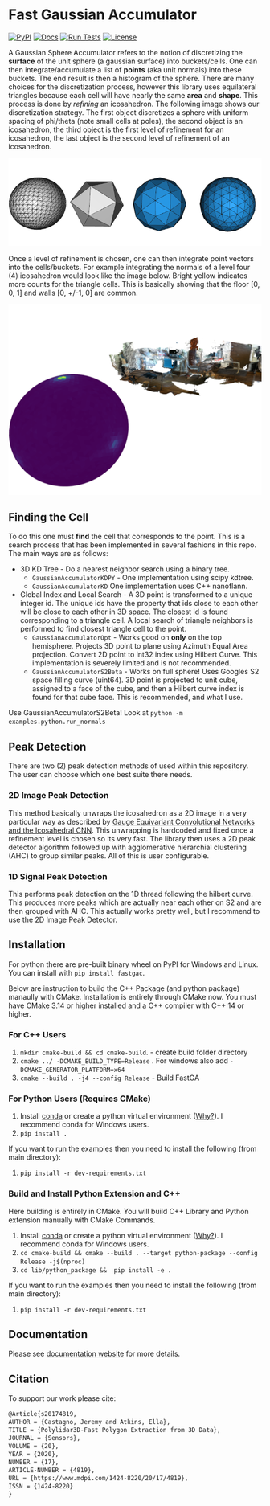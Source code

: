# Fast Gaussian Accumulator

[![PyPI](https://img.shields.io/pypi/v/fastgac.svg)](https://pypi.org/project/fastgac/)
[![Docs](https://img.shields.io/badge/API-docs-blue)](https://jeremybyu.github.io/FastGaussianAccumulator/)
[![Run Tests](https://github.com/JeremyBYU/FastGaussianAccumulator/actions/workflows/tests.yml/badge.svg)](https://github.com/JeremyBYU/FastGaussianAccumulator/actions/workflows/tests.yml)
[![License](https://img.shields.io/pypi/l/fastgac.svg)](https://github.com/JeremyBYU/FastGaussianAccumulator/blob/master/LICENSE)

A Gaussian Sphere Accumulator refers to the notion of discretizing the **surface** of the unit sphere (a gaussian surface) into buckets/cells. One can then integrate/accumulate a list of **points** (aka unit normals) into these buckets.
The end result is then a histogram of the sphere. There are many choices for the discretization process, however this library uses equilateral triangles because each cell will have nearly the same **area** and **shape**. This process is done by *refining* an icosahedron. The following image shows our discretization strategy. The first object discretizes a sphere with uniform spacing of phi/theta (note small cells at poles), the second object is an icosahedron, the third object is the first level of refinement for an icosahedron, the last object is the second level of refinement of an icosahedron.

![Icosahedron](https://raw.githubusercontent.com/JeremyBYU/FastGaussianAccumulator/master/assets/imgs/refined_icosahedron.png)

Once a level of refinement is chosen, one can then integrate point vectors into the cells/buckets. For example integrating the normals of a level four (4) icosahedron would look like the image below. Bright yellow indicates more counts for the triangle cells. This is basically showing that the floor [0, 0, 1] and walls [0, +/-1, 0] are common.

![GaussianAccumulator](https://raw.githubusercontent.com/JeremyBYU/FastGaussianAccumulator/master/assets/imgs/gaussian_accumulator_example.png)

## Finding the Cell

To do this one must **find** the cell that corresponds to the point. This is a search process that has been implemented in several fashions in this repo. The main ways are as follows:

* 3D KD Tree - Do a nearest neighbor search using a binary tree.
    - `GaussianAccumulatorKDPY` - One implementation using scipy kdtree.
    - `GaussianAccumulatorKD` One implementation uses C++ nanoflann.
* Global Index and Local Search - A 3D point is transformed to a unique integer id. The unique ids have the property that ids close to each other will be close to each other in 3D space. The closest id is found corresponding to a triangle cell. A local search of triangle neighbors is performed to find closest triangle cell to the point.
    - `GaussianAccumulatorOpt` - Works good on **only** on the top hemisphere. Projects 3D point to plane using Azimuth Equal Area projection. Convert 2D point to int32 index using Hilbert Curve. This implementation is severely limited and is not recommended.
    - `GaussianAccumulatorS2Beta` - Works on full sphere! Uses Googles S2 space filling curve (uint64). 3D point is projected to unit cube, assigned to a face of the cube, and then a Hilbert curve index is found for that cube face. This is recommended, and what I use.

Use GaussianAccumulatorS2Beta! Look at `python -m examples.python.run_normals`
## Peak Detection

There are two (2) peak detection methods of used within this repository. The user can choose which one best suite there needs.

### 2D Image Peak Detection

This method basically unwraps the icosahedron as a 2D image in a very particular way as described by [Gauge Equivariant Convolutional Networks and the Icosahedral CNN]("https://arxiv.org/abs/1902.04615). This unwrapping is hardcoded and fixed once a refinement level is chosen so its very fast. The library then uses a 2D peak detector algorithm followed up with agglomerative hierarchial clustering (AHC) to group similar peaks. All of this is user configurable.

### 1D Signal Peak Detection

This performs peak detection on the 1D thread following the hilbert curve. This produces more peaks which are actually near each other on S2 and are then grouped with AHC. This actually works pretty well, but I recommend to use the 2D Image Peak Detector.


## Installation

For python there are pre-built binary wheel on PyPI for Windows and Linux. You can install with `pip install fastgac`.

Below are instruction to build the C++ Package (and python package) manaully with CMake. Installation is entirely through CMake now. You must have CMake 3.14 or higher installed and a C++ compiler with C++ 14 or higher.

### For C++ Users

1. `mkdir cmake-build && cd cmake-build`. - create build folder directory 
2. `cmake ../ -DCMAKE_BUILD_TYPE=Release` . For windows also add `-DCMAKE_GENERATOR_PLATFORM=x64` 
3. `cmake --build . -j4 --config Release`  - Build FastGA

### For Python Users (Requires CMake)

1. Install [conda](https://conda.io/projects/conda/en/latest/) or create a python virtual environment ([Why?](https://medium.freecodecamp.org/why-you-need-python-environments-and-how-to-manage-them-with-conda-85f155f4353c)). I recommend conda for Windows users.
2. `pip install .`

If you want to run the examples then you need to install the following (from main directory):

1. `pip install -r dev-requirements.txt` 

### Build and Install Python Extension and C++

Here building is entirely in CMake. You will build C++ Library and Python extension manually with CMake Commands.

1. Install [conda](https://conda.io/projects/conda/en/latest/) or create a python virtual environment ([Why?](https://medium.freecodecamp.org/why-you-need-python-environments-and-how-to-manage-them-with-conda-85f155f4353c)). I recommend conda for Windows users.
2. `cd cmake-build && cmake --build . --target python-package --config Release -j$(nproc)` 
3. `cd lib/python_package &&  pip install -e .`

If you want to run the examples then you need to install the following (from main directory):

1. `pip install -r dev-requirements.txt` 

<!-- ###  Build with S2Geometry

Googles S2Geometry library is **not** needed in this repository. I have encapsulated **all** code that transforms a unit normal (xyz point) to a unique integer id (uint64) into the header only file `include/NanoS2ID/NanoS2ID.hpp`. However if you desire to run some benchmarks comparing S2 geometry code with this `nano2sid` you must install download and install S2 but first applying the following patch to the source code.

To build with S2 you must apply this patch first.

``` 
diff --git a/CMakeLists.txt b/CMakeLists.txt
index 5ecd280..d67bf76 100644
--- a/CMakeLists.txt
+++ b/CMakeLists.txt
@@ -411,7 +411,7 @@ install(TARGETS s2 s2testing DESTINATION lib)

 message("GTEST_ROOT: ${GTEST_ROOT}")
 if (GTEST_ROOT)

*  add_subdirectory(${GTEST_ROOT} build_gtest)

+#   add_subdirectory(${GTEST_ROOT} build_gtest)
   include_directories(${GTEST_ROOT}/include)

   set(S2TestFiles
```

Then enable the option for CMake. -->

## Documentation

Please see [documentation website](https://jeremybyu.github.io/FastGaussianAccumulator/) for more details.

<!-- ## General Notes

The main class of interest should be `GaussianAccumulatorS2`

`NanoS2ID.hpp` is header only and which allows it to be optimized more easily (for developer). `S2Geometry` can be compiled as a shared library or a static library (I have tried both). Getting an S2ID is about 50% faster using `NanoS2ID` . My guess is that there is function call overhead in calling a library, vs inlining the function. However, I did build S2 as a static library and did enable link time optimization, but it didn't make it any faster. However I'm guessing I just made a mistake in this process and its *possible* to make `S2Geometry` as fast as `NanoS2ID` .

I also tried using S2 as a point index (similar to a KDTree) and found it was *significantly* slower, about 5X slower than using a KDTree. -->

<!-- 
### Profiling

1. `LD_PRELOAD=/usr/lib/x86_64-linux-gnu/libprofiler.so CPUPROFILE=prof.prof CPUPROFILE_FREQUENCY=1000` 
2. `google-pprof --cum --web ./cmake-build/bin/example-kd prof.prof` 
 -->

## Citation

To support our work please cite:

```
@Article{s20174819,
AUTHOR = {Castagno, Jeremy and Atkins, Ella},
TITLE = {Polylidar3D-Fast Polygon Extraction from 3D Data},
JOURNAL = {Sensors},
VOLUME = {20},
YEAR = {2020},
NUMBER = {17},
ARTICLE-NUMBER = {4819},
URL = {https://www.mdpi.com/1424-8220/20/17/4819},
ISSN = {1424-8220}
}
```

<!-- 

```
{
	"class_name" : "ViewTrajectory",
	"interval" : 29,
	"is_loop" : false,
	"trajectory" : 
	[
		{
			"boundingbox_max" : [ 1.1394986767814996, 1.1386749634896274, 1.1998667377539569 ],
			"boundingbox_min" : [ -1.1335375159673458, -1.0, -1.1990006616678834 ],
			"field_of_view" : 60.0,
			"front" : [ -0.98297198230758687, 0.069800731498603108, 0.16998217518479183 ],
			"lookat" : [ 0.0029805804070769382, 0.069337481744813689, 0.00043303804303673754 ],
			"up" : [ -0.033111791938401081, 0.84262061564110757, -0.53748870437547691 ],
			"zoom" : 0.5199999999999998
		}
	],
	"version_major" : 1,
	"version_minor" : 0
}
```
 -->